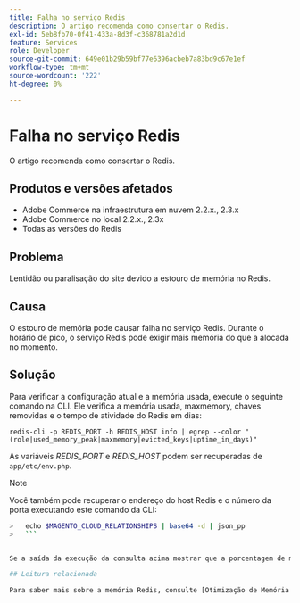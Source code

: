 ```yaml
---
title: Falha no serviço Redis
description: O artigo recomenda como consertar o Redis.
exl-id: 5eb8fb70-0f41-433a-8d3f-c368781a2d1d
feature: Services
role: Developer
source-git-commit: 649e01b29b59bf77e6396acbeb7a83bd9c67e1ef
workflow-type: tm+mt
source-wordcount: '222'
ht-degree: 0%

---
```


# Falha no serviço Redis

O artigo recomenda como consertar o Redis.

## Produtos e versões afetados

* Adobe Commerce na infraestrutura em nuvem 2.2.x., 2.3.x
* Adobe Commerce no local 2.2.x., 2.3x
* Todas as versões do Redis

## Problema

Lentidão ou paralisação do site devido a estouro de memória no Redis.

## Causa

O estouro de memória pode causar falha no serviço Redis. Durante o horário de pico, o serviço Redis pode exigir mais memória do que a alocada no momento.

## Solução

Para verificar a configuração atual e a memória usada, execute o seguinte comando na CLI. Ele verifica a memória usada, maxmemory, chaves removidas e o tempo de atividade do Redis em dias:

```
redis-cli -p REDIS_PORT -h REDIS_HOST info | egrep --color "(role|used_memory_peak|maxmemory|evicted_keys|uptime_in_days)"
```

As variáveis *REDIS\_PORT* e *REDIS\_HOST* podem ser recuperadas de `app/etc/env.php`.

>[!NOTE]
>
>Você também pode recuperar o endereço do host Redis e o número da porta executando este comando da CLI:
>   
```bash
>   echo $MAGENTO_CLOUD_RELATIONSHIPS | base64 -d | json_pp
>   ```


Se a saída da execução da consulta acima mostrar que a porcentagem de memória livre é inferior a 40%, [envie um tíquete ao suporte da Adobe Commerce](/help/help-center-guide/help-center/magento-help-center-user-guide.md#submit-ticket) solicitando um aumento da configuração `maxmemory` no Servidor Redis. Se o valor das chaves removidas não for &quot;0&quot; ou o tempo de atividade do Redis em dias for igual a 0 (indicando que o Redis falhou hoje), você também deve [enviar um tíquete ao suporte da Adobe Commerce](/help/help-center-guide/help-center/magento-help-center-user-guide.md#submit-ticket) solicitando uma investigação e uma correção para esse problema.

## Leitura relacionada

Para saber mais sobre a memória Redis, consulte [Otimização de Memória Redis](https://redis.io/topics/memory-optimization).

